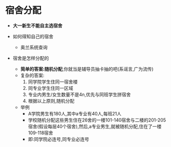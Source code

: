 # 宿舍分配

- **大一新生不能自主选宿舍**

- 如何得知自己的宿舍
  - 奥兰系统查询

- 宿舍是怎样分配的
  - **简单的答案:随机分配**,你就当是辅导员抽卡抽的吧(系谣言,广为流传)
  - 复杂的答案:
    1. 同学院学生住同一宿舍楼
    2. 同专业学生住同一区域
    3. 专业内男生/女生数量不是4n,优先与同班学生拼宿舍
    4. 根据以上原则,随机分配
  - 举例
    - A学院男生有180人,其中a专业有40人,每班21人
    - 学校随机分配这些男生住在26舍的一楼101-140宿舍与二楼的201-205宿舍(假设每层40个宿舍),然后,a专业男生,就被随机分配,住在了一楼109-118宿舍
    - 即:同学院必连号,同专业必连号